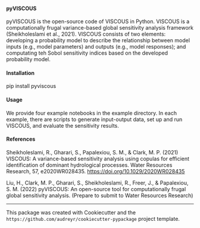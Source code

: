#### pyVISCOUS
pyVISCOUS is the open-source code of VISCOUS in Python. VISCOUS is a computationally frugal variance-based global sensitivity analysis framework (Sheikholeslami et al., 2021). VISCOUS consists of two elements: developing a probability model to describe the relationship between model inputs (e.g., model parameters) and outputs (e.g., model responses); and computating teh Sobol sensitivity indices based on the developed probability model.

#### Installation
pip install pyviscous

#### Usage
We provide four example notebooks in the example directory. In each example, there are scripts to generate input-output data, set up and run VISCOUS, and evaluate the sensitivity results.

#### References
Sheikholeslami, R., Gharari, S., Papalexiou, S. M., & Clark, M. P. (2021) VISCOUS: A variance-based sensitivity analysis using copulas for efficient identification of dominant hydrological processes. Water Resources Research, 57, e2020WR028435. https://doi.org/10.1029/2020WR028435

Liu, H., Clark, M. P., Gharari, S., Sheikholeslami, R., Freer, J., & Papalexiou, S. M. (2022) pyVISCOUS: An open-source tool for computationally frugal global sensitivity analysis. (Prepare to submit to Water Resources Research)

---
This package was created with Cookiecutter and the `https://github.com/audreyr/cookiecutter-pypackage` project template.
